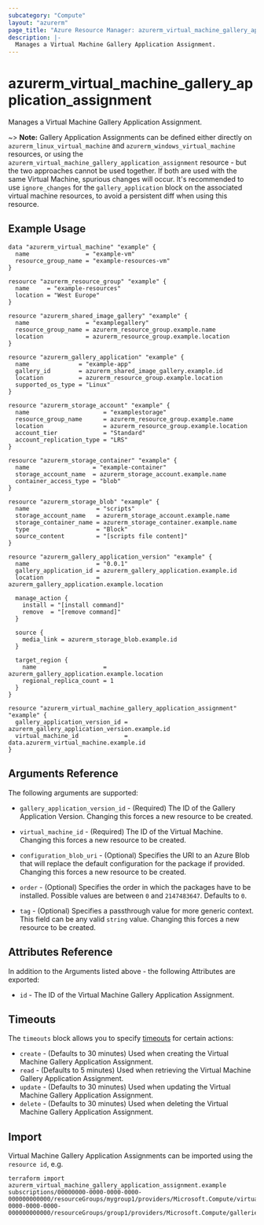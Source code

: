 ```yaml
---
subcategory: "Compute"
layout: "azurerm"
page_title: "Azure Resource Manager: azurerm_virtual_machine_gallery_application_assignment"
description: |-
  Manages a Virtual Machine Gallery Application Assignment.
---
```


# azurerm_virtual_machine_gallery_application_assignment

Manages a Virtual Machine Gallery Application Assignment.

~> **Note:** Gallery Application Assignments can be defined either directly on `azurerm_linux_virtual_machine` and `azurerm_windows_virtual_machine` resources, or using the `azurerm_virtual_machine_gallery_application_assignment` resource - but the two approaches cannot be used together. If both are used with the same Virtual Machine, spurious changes will occur. It's recommended to use `ignore_changes` for the `gallery_application` block on the associated virtual machine resources, to avoid a persistent diff when using this resource.
## Example Usage

```hcl
data "azurerm_virtual_machine" "example" {
  name                = "example-vm"
  resource_group_name = "example-resources-vm"
}

resource "azurerm_resource_group" "example" {
  name     = "example-resources"
  location = "West Europe"
}

resource "azurerm_shared_image_gallery" "example" {
  name                = "examplegallery"
  resource_group_name = azurerm_resource_group.example.name
  location            = azurerm_resource_group.example.location
}

resource "azurerm_gallery_application" "example" {
  name              = "example-app"
  gallery_id        = azurerm_shared_image_gallery.example.id
  location          = azurerm_resource_group.example.location
  supported_os_type = "Linux"
}

resource "azurerm_storage_account" "example" {
  name                     = "examplestorage"
  resource_group_name      = azurerm_resource_group.example.name
  location                 = azurerm_resource_group.example.location
  account_tier             = "Standard"
  account_replication_type = "LRS"
}

resource "azurerm_storage_container" "example" {
  name                  = "example-container"
  storage_account_name  = azurerm_storage_account.example.name
  container_access_type = "blob"
}

resource "azurerm_storage_blob" "example" {
  name                   = "scripts"
  storage_account_name   = azurerm_storage_account.example.name
  storage_container_name = azurerm_storage_container.example.name
  type                   = "Block"
  source_content         = "[scripts file content]"
}

resource "azurerm_gallery_application_version" "example" {
  name                   = "0.0.1"
  gallery_application_id = azurerm_gallery_application.example.id
  location               = azurerm_gallery_application.example.location

  manage_action {
    install = "[install command]"
    remove  = "[remove command]"
  }

  source {
    media_link = azurerm_storage_blob.example.id
  }

  target_region {
    name                   = azurerm_gallery_application.example.location
    regional_replica_count = 1
  }
}

resource "azurerm_virtual_machine_gallery_application_assignment" "example" {
  gallery_application_version_id = azurerm_gallery_application_version.example.id
  virtual_machine_id             = data.azurerm_virtual_machine.example.id
}
```

## Arguments Reference

The following arguments are supported:

* `gallery_application_version_id` - (Required) The ID of the Gallery Application Version. Changing this forces a new resource to be created.

* `virtual_machine_id` - (Required) The ID of the Virtual Machine. Changing this forces a new resource to be created.

* `configuration_blob_uri` - (Optional) Specifies the URI to an Azure Blob that will replace the default configuration for the package if provided. Changing this forces a new resource to be created.

* `order` - (Optional) Specifies the order in which the packages have to be installed. Possible values are between `0` and `2147483647`. Defaults to `0`.

* `tag` - (Optional) Specifies a passthrough value for more generic context. This field can be any valid `string` value. Changing this forces a new resource to be created.

## Attributes Reference

In addition to the Arguments listed above - the following Attributes are exported: 

* `id` - The ID of the Virtual Machine Gallery Application Assignment.

## Timeouts

The `timeouts` block allows you to specify [timeouts](https://www.terraform.io/language/resources/syntax#operation-timeouts) for certain actions:

* `create` - (Defaults to 30 minutes) Used when creating the Virtual Machine Gallery Application Assignment.
* `read` - (Defaults to 5 minutes) Used when retrieving the Virtual Machine Gallery Application Assignment.
* `update` - (Defaults to 30 minutes) Used when updating the Virtual Machine Gallery Application Assignment.
* `delete` - (Defaults to 30 minutes) Used when deleting the Virtual Machine Gallery Application Assignment.

## Import

Virtual Machine Gallery Application Assignments can be imported using the `resource id`, e.g.

```shell
terraform import azurerm_virtual_machine_gallery_application_assignment.example subscriptions/00000000-0000-0000-0000-000000000000/resourceGroups/mygroup1/providers/Microsoft.Compute/virtualMachines/machine1|/subscriptions/00000000-0000-0000-0000-000000000000/resourceGroups/group1/providers/Microsoft.Compute/galleries/gallery1/applications/galleryApplication1/versions/galleryApplicationVersion1
```
